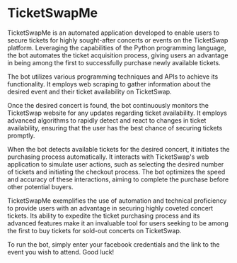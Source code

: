 # TicketSwapMe
TicketSwapMe is an automated application developed to enable users to secure tickets for highly sought-after concerts or events on the TicketSwap platform. Leveraging the capabilities of the Python programming language, the bot automates the ticket acquisition process, giving users an advantage in being among the first to successfully purchase newly available tickets.

The bot utilizes various programming techniques and APIs to achieve its functionality. It employs web scraping to gather information about the desired event and their ticket availability on TicketSwap. 

Once the desired concert is found, the bot continuously monitors the TicketSwap website for any updates regarding ticket availability. It employs advanced algorithms to rapidly detect and react to changes in ticket availability, ensuring that the user has the best chance of securing tickets promptly.

When the bot detects available tickets for the desired concert, it initiates the purchasing process automatically. It interacts with TicketSwap's web application to simulate user actions, such as selecting the desired number of tickets and initiating the checkout process. The bot optimizes the speed and accuracy of these interactions, aiming to complete the purchase before other potential buyers.

TicketSwapMe exemplifies the use of automation and technical proficiency to provide users with an advantage in securing highly coveted concert tickets. Its ability to expedite the ticket purchasing process and its advanced features make it an invaluable tool for users seeking to be among the first to buy tickets for sold-out concerts on TicketSwap.

To run the bot, simply enter your facebook credentials and the link to the event you wish to attend. Good luck!
